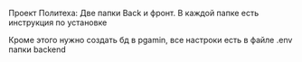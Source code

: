 Проект Политеха:
Две папки Back и фронт.
В каждой папке есть инструкция по установке

Кроме этого нужно создать бд в pgamin, все настроки есть в файле .env папки backend
